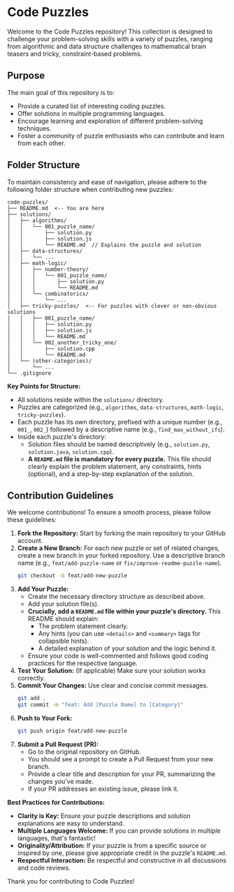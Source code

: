 # Code Puzzles

Welcome to the Code Puzzles repository! This collection is designed to challenge your problem-solving skills with a variety of puzzles, ranging from algorithmic and data structure challenges to mathematical brain teasers and tricky, constraint-based problems.

## Purpose

The main goal of this repository is to:
- Provide a curated list of interesting coding puzzles.
- Offer solutions in multiple programming languages.
- Encourage learning and exploration of different problem-solving techniques.
- Foster a community of puzzle enthusiasts who can contribute and learn from each other.

## Folder Structure

To maintain consistency and ease of navigation, please adhere to the following folder structure when contributing new puzzles:

```
code-puzzles/
├── README.md  <-- You are here
├── solutions/
│   ├── algorithms/
│   │   └── 001_puzzle_name/
│   │       ├── solution.py
│   │       ├── solution.js
│   │       └── README.md  // Explains the puzzle and solution
│   ├── data-structures/
│   │   └── ...
│   ├── math-logic/
│   │   ├── number-theory/
│   │   │   └── 001_puzzle_name/
│   │   │       ├── solution.py
│   │   │       └── README.md
│   │   └── combinatorics/
│   │       └── ...
│   ├── tricky-puzzles/  <-- For puzzles with clever or non-obvious solutions
│   │   ├── 001_puzzle_name/
│   │   │   ├── solution.py
│   │   │   ├── solution.js
│   │   │   └── README.md
│   │   └── 002_another_tricky_one/
│   │       ├── solution.cpp
│   │       └── README.md
│   └── (other-categories)/
│       └── ...
└── .gitignore
```

**Key Points for Structure:**

*   All solutions reside within the `solutions/` directory.
*   Puzzles are categorized (e.g., `algorithms`, `data-structures`, `math-logic`, `tricky-puzzles`).
*   Each puzzle has its own directory, prefixed with a unique number (e.g., `001_`, `002_`) followed by a descriptive name (e.g., `find_max_without_ifs`).
*   Inside each puzzle's directory:
    *   Solution files should be named descriptively (e.g., `solution.py`, `solution.java`, `solution.cpp`).
    *   **A `README.md` file is mandatory for every puzzle.** This file should clearly explain the problem statement, any constraints, hints (optional), and a step-by-step explanation of the solution.

## Contribution Guidelines

We welcome contributions! To ensure a smooth process, please follow these guidelines:

1.  **Fork the Repository:** Start by forking the main repository to your GitHub account.
2.  **Create a New Branch:** For each new puzzle or set of related changes, create a new branch in your forked repository. Use a descriptive branch name (e.g., `feat/add-puzzle-name` or `fix/improve-readme-puzzle-name`).
    ```bash
    git checkout -b feat/add-new-puzzle
    ```
3.  **Add Your Puzzle:**
    *   Create the necessary directory structure as described above.
    *   Add your solution file(s).
    *   **Crucially, add a `README.md` file within your puzzle's directory.** This README should explain:
        *   The problem statement clearly.
        *   Any hints (you can use `<details>` and `<summary>` tags for collapsible hints).
        *   A detailed explanation of your solution and the logic behind it.
    *   Ensure your code is well-commented and follows good coding practices for the respective language.
4.  **Test Your Solution:** (If applicable) Make sure your solution works correctly.
5.  **Commit Your Changes:** Use clear and concise commit messages.
    ```bash
    git add .
    git commit -m "feat: Add [Puzzle Name] to [Category]"
    ```
6.  **Push to Your Fork:**
    ```bash
    git push origin feat/add-new-puzzle
    ```
7.  **Submit a Pull Request (PR):**
    *   Go to the original repository on GitHub.
    *   You should see a prompt to create a Pull Request from your new branch.
    *   Provide a clear title and description for your PR, summarizing the changes you've made.
    *   If your PR addresses an existing issue, please link it.

**Best Practices for Contributions:**

*   **Clarity is Key:** Ensure your puzzle descriptions and solution explanations are easy to understand.
*   **Multiple Languages Welcome:** If you can provide solutions in multiple languages, that's fantastic!
*   **Originality/Attribution:** If your puzzle is from a specific source or inspired by one, please give appropriate credit in the puzzle's `README.md`.
*   **Respectful Interaction:** Be respectful and constructive in all discussions and code reviews.

Thank you for contributing to Code Puzzles!
